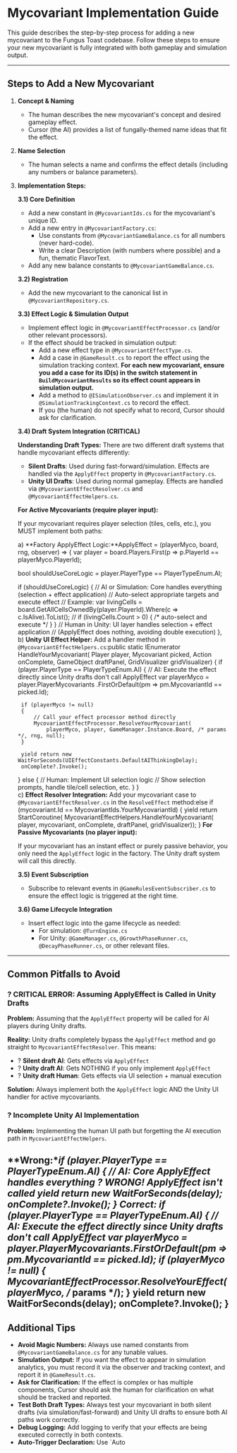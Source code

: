 # Mycovariant Implementation Guide

This guide describes the step-by-step process for adding a new mycovariant to the Fungus Toast codebase. Follow these steps to ensure your new mycovariant is fully integrated with both gameplay and simulation output.

---

## Steps to Add a New Mycovariant

1. **Concept & Naming**
   - The human describes the new mycovariant's concept and desired gameplay effect.
   - Cursor (the AI) provides a list of fungally-themed name ideas that fit the effect.

2. **Name Selection**
   - The human selects a name and confirms the effect details (including any numbers or balance parameters).

3. **Implementation Steps:**

   **3.1) Core Definition**
   - Add a new constant in `@MycovariantIds.cs` for the mycovariant's unique ID.
   - Add a new entry in `@MycovariantFactory.cs`:
     - Use constants from `@MycovariantGameBalance.cs` for all numbers (never hard-code).
     - Write a clear Description (with numbers where possible) and a fun, thematic FlavorText.
   - Add any new balance constants to `@MycovariantGameBalance.cs`.

   **3.2) Registration**
   - Add the new mycovariant to the canonical list in `@MycovariantRepository.cs`.

   **3.3) Effect Logic & Simulation Output**
   - Implement effect logic in `@MycovariantEffectProcessor.cs` (and/or other relevant processors).
   - If the effect should be tracked in simulation output:
     - Add a new effect type in `@MycovariantEffectType.cs`.
     - Add a case in `@GameResult.cs` to report the effect using the simulation tracking context. **For each new mycovariant, ensure you add a case for its ID(s) in the switch statement in `BuildMycovariantResults` so its effect count appears in simulation output.**
     - Add a method to `@ISimulationObserver.cs` and implement it in `@SimulationTrackingContext.cs` to record the effect.
     - If you (the human) do not specify what to record, Cursor should ask for clarification.

   **3.4) Draft System Integration (CRITICAL)**
   
   **Understanding Draft Types:**
   There are two different draft systems that handle mycovariant effects differently:
   
   - **Silent Drafts**: Used during fast-forward/simulation. Effects are handled via the `ApplyEffect` property in `@MycovariantFactory.cs`.
   - **Unity UI Drafts**: Used during normal gameplay. Effects are handled via `@MycovariantEffectResolver.cs` and `@MycovariantEffectHelpers.cs`.
   
   **For Active Mycovariants (require player input):**
   
   If your mycovariant requires player selection (tiles, cells, etc.), you MUST implement both paths:
   
   a) **Factory ApplyEffect Logic:**ApplyEffect = (playerMyco, board, rng, observer) =>
{
    var player = board.Players.First(p => p.PlayerId == playerMyco.PlayerId);
    
    bool shouldUseCoreLogic = player.PlayerType == PlayerTypeEnum.AI;
    
    if (shouldUseCoreLogic)
    {
        // AI or Simulation: Core handles everything (selection + effect application)
        // Auto-select appropriate targets and execute effect
        // Example: var livingCells = board.GetAllCellsOwnedBy(player.PlayerId).Where(c => c.IsAlive).ToList();
        // if (livingCells.Count > 0) { /* auto-select and execute */ }
    }
    // Human in Unity: UI layer handles selection + effect application
    // (ApplyEffect does nothing, avoiding double execution)
   },   
   b) **Unity UI Effect Helper:**
   Add a handler method in `@MycovariantEffectHelpers.cs`:public static IEnumerator HandleYourMycovariant(
    Player player, Mycovariant picked, Action onComplete,
    GameObject draftPanel, GridVisualizer gridVisualizer)
{
    if (player.PlayerType == PlayerTypeEnum.AI)
    {
        // AI: Execute the effect directly since Unity drafts don't call ApplyEffect
        var playerMyco = player.PlayerMycovariants
            .FirstOrDefault(pm => pm.MycovariantId == picked.Id);
        
        if (playerMyco != null)
        {
            // Call your effect processor method directly
            MycovariantEffectProcessor.ResolveYourMycovariant(
                playerMyco, player, GameManager.Instance.Board, /* params */, rng, null);
        }
        
        yield return new WaitForSeconds(UIEffectConstants.DefaultAIThinkingDelay);
        onComplete?.Invoke();
    }
    else
    {
        // Human: Implement UI selection logic
        // Show selection prompts, handle tile/cell selection, etc.
       }
   }   
   c) **Effect Resolver Integration:**
   Add your mycovariant case to `@MycovariantEffectResolver.cs` in the `ResolveEffect` method:else if (mycovariant.Id == MycovariantIds.YourMycovariantId)
{
    yield return StartCoroutine(
           MycovariantEffectHelpers.HandleYourMycovariant(
               player, mycovariant, onComplete, draftPanel, gridVisualizer));
   }
   **For Passive Mycovariants (no player input):**
   
   If your mycovariant has an instant effect or purely passive behavior, you only need the `ApplyEffect` logic in the factory. The Unity draft system will call this directly.

   **3.5) Event Subscription**
   - Subscribe to relevant events in `@GameRulesEventSubscriber.cs` to ensure the effect logic is triggered at the right time.

   **3.6) Game Lifecycle Integration**
   - Insert effect logic into the game lifecycle as needed:
     - For simulation: `@TurnEngine.cs`
     - For Unity: `@GameManager.cs`, `@GrowthPhaseRunner.cs`, `@DecayPhaseRunner.cs`, or other relevant files.

---

## Common Pitfalls to Avoid

### ? **CRITICAL ERROR: Assuming ApplyEffect is Called in Unity Drafts**

**Problem:** Assuming that the `ApplyEffect` property will be called for AI players during Unity drafts.

**Reality:** Unity drafts completely bypass the `ApplyEffect` method and go straight to `MycovariantEffectResolver`. This means:
- ? **Silent draft AI**: Gets effects via `ApplyEffect`
- ? **Unity draft AI**: Gets NOTHING if you only implement `ApplyEffect`
- ? **Unity draft Human**: Gets effects via UI selection + manual execution

**Solution:** Always implement both the `ApplyEffect` logic AND the Unity UI handler for active mycovariants.

### ? **Incomplete Unity AI Implementation**

**Problem:** Implementing the human UI path but forgetting the AI execution path in `MycovariantEffectHelpers`.

**Wrong:**if (player.PlayerType == PlayerTypeEnum.AI)
{
    // AI: Core ApplyEffect handles everything  ? WRONG! ApplyEffect isn't called
    yield return new WaitForSeconds(delay);
    onComplete?.Invoke();
}
**Correct:**
if (player.PlayerType == PlayerTypeEnum.AI)
{
    // AI: Execute the effect directly since Unity drafts don't call ApplyEffect
    var playerMyco = player.PlayerMycovariants.FirstOrDefault(pm => pm.MycovariantId == picked.Id);
    if (playerMyco != null)
    {
        MycovariantEffectProcessor.ResolveYourEffect(playerMyco, /* params */);
    }
    yield return new WaitForSeconds(delay);
    onComplete?.Invoke();
}
---

## Additional Tips

- **Avoid Magic Numbers:** Always use named constants from `@MycovariantGameBalance.cs` for any tunable values.
- **Simulation Output:** If you want the effect to appear in simulation analytics, you must record it via the observer and tracking context, and report it in `@GameResult.cs`.
- **Ask for Clarification:** If the effect is complex or has multiple components, Cursor should ask the human for clarification on what should be tracked and reported.
- **Test Both Draft Types:** Always test your mycovariant in both silent drafts (via simulation/fast-forward) and Unity UI drafts to ensure both AI paths work correctly.
- **Debug Logging:** Add logging to verify that your effects are being executed correctly in both contexts.
- **Auto-Trigger Declaration:** Use `Auto